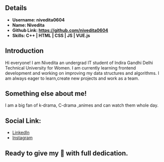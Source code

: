 ## Details

- **Username: nivedita0604**
- **Name: Nivedita**
- **Github Link: https://github.com/nivedita0604**
- **Skills: C++ | HTML | CSS | JS | VUE.js**

## Introduction

Hi everyone! I am Nivedita an undergrad IT student of Indira Gandhi Delhi Technical University for Women. I am currently learning frontend development and working on improving my data structures and algorithms. I am always eager to learn,create new projects and work as a team.

## Something else about me!

I am a big fan of k-drama, C-drama ,animes and can watch them whole day.

## Social Link:

- [LinkedIn](https://www.linkedin.com/in/nivedita-4a5648156/)
- [Instagram](https://www.instagram.com/nivedita0604/)

## Ready to give my 💯 with full dedication.
